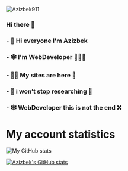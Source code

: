 <p align="left"> <img src="https://komarev.com/ghpvc/?username=Azizbek911&label=Profile%20views&color=0e75b6&style=flat" alt="Azizbek911" /> </p>


### Hi there 👋
### - 👋  Hi everyone I'm Azizbek
### - 🕸  I'm WebDeveloper 👨🏻‍💻
### - 👍🏻 My sites are here 👀 
### - 🛑 i won’t stop researching 🛑 
### - 🕸  WebDeveloper this is not the end ❌




<!--
**Azizbek911/azizbek911** is a ✨ _special_ ✨ repository because its `README.md` (this file) appears on your GitHub profile.

Here are some ideas to get you started:

-->
# My account statistics 

![My GitHub stats](https://github-readme-stats.vercel.app/api?username=azizbek911&show_icons=true&theme=dracula)


[![Azizbek's GitHub stats](https://github-readme-stats.vercel.app/api?username=azizbek911)](https://github.com/azizbek911/github-readme-stats)
